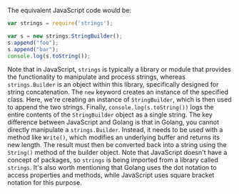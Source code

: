 The equivalent JavaScript code would be:
```javascript
var strings = require('strings');

var s = new strings.StringBuilder();
s.append("foo");
s.append("bar");
console.log(s.toString());
```
Note that in JavaScript, `strings` is typically a library or module that provides the functionality to manipulate and process strings, whereas `strings.Builder` is an object within this library, specifically designed for string concatenation. The `new` keyword creates an instance of the specified class. Here, we're creating an instance of `StringBuilder`, which is then used to append the two strings. Finally, `console.log(s.toString())` logs the entire contents of the `StringBuilder` object as a single string.
The key difference between JavaScript and Golang is that in Golang, you cannot directly manipulate a `strings.Builder`. Instead, it needs to be used with a method like `Write()`, which modifies an underlying buffer and returns its new length. The result must then be converted back into a string using the `String()` method of the builder object.
Note that JavaScript doesn't have a concept of packages, so `strings` is being imported from a library called `strings`. It's also worth mentioning that Golang uses the dot notation to access properties and methods, while JavaScript uses square bracket notation for this purpose.
